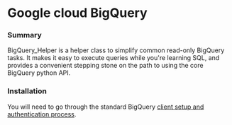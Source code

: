 # Google cloud BigQuery

### Summary
BigQuery_Helper is a helper class to simplify common read-only BigQuery tasks. It makes it easy to execute queries while you're learning SQL, and provides a convenient stepping stone on the path to using the core BigQuery python API.

### Installation
You will need to go through the standard BigQuery [client setup and authentication process](https://cloud.google.com/bigquery/docs/reference/libraries).


